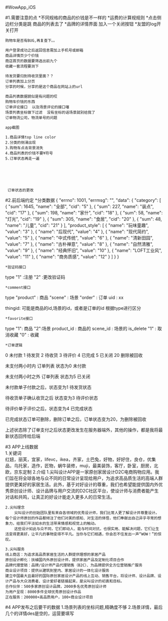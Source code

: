 #WowApp_iOS


#1.需要注意的点
	*不同规格的商品的价钱是不一样的
	*运费的计算规规则
	*点击侧边栏分类是跳 商品的列表去了
	*品牌的详情界面 加入一个关闭按钮
	*友盟的log开关打开
	
	购物车是否有BUG,再复查下。。
	
	用户登录成功之后返回信息需加上手机号或邮箱
	商品详情页少个价钱
	商店首页的数据要筛选出前九个
	收藏一套流程要测下
	
	待发货要归到待收货里面？？
	订单列表加上分页
	分享的时候，分享的是这个商品在网站上的url
	
	商品列表数据貌似是有问题的哎
	购物车价钱的东西
	订单评论接口  以及场景评论的接口噻
	场景列表坐标做下过滤  没有坐标的话场景就别给我了
	订单物流公司，物流单号的问题
	
	app截图

	1.商品详情top line color
	2.分类的侧滑出现
	3.购物车点击背景消失
	4.商品列表的价钱不要¥符号
	5.订单状态再走一遍






	 订单状态的更改

	 
	 

#2.前后端约定
	*分类数据
{
	  "errno": 1001,
	  "errmsg": "",
	  "data": {
	    "category": [
	      {
	        "sum": 1645,
	        "name": "全部",
	        "cid": "5"
	      },
	      {
	        "sum": 227,
	        "name": "装点",
	        "cid": "17"
	      },
	      {
	        "sum": 198,
	        "name": "家什",
	        "cid": "18"
	      },
	      {
	        "sum": 58,
	        "name": "灯光",
	        "cid": "19"
	      },
	      {
	        "sum": 305,
	        "name": "食居",
	        "cid": "20"
	      },
	      {
	        "sum": 48,
	        "name": "儿童",
	        "cid": "21"
	      }
	    ],
	    "product_style": [
	      {
	        "name": "玩味童趣",
	        "value": "3"
	      },
	      {
	        "name": "后现代",
	        "value": "4"
	      },
	      {
	        "name": "现代简约",
	        "value": "5"
	      },
	      {
	        "name": "中式传统",
	        "value": "6"
	      },
	      {
	        "name": "清新田园",
	        "value": "7"
	      },
	      {
	        "name": "古朴禅意",
	        "value": "8"
	      },
	      {
	        "name": "自然清雅",
	        "value": "9"
	      },
	      {
	        "name": "经典怀旧",
	        "value": "10"
	      },
	      {
	        "name": "LOFT工业风",
	        "value": "11"
	      },
	      {
	        "name": "商务质感",
	        "value": "12"
	      }
	    ]
	  }
	}
	
	*验证码接口
type
	"1" :注册
	"2" :更改验证码
		
	*comment接口
type 
  "product" : 商品
  "scene"   : 场景
  "order"   : 订单
uid : xx

thingid:  可能是商品的id,场景的id，或者是订单的id  根据type进行区分

	*favorite接口
type
	"1": 商品
	"2":场景
product_id : 商品的
scene_id   : 场景的
is_delete
	"1" : 取消收藏
	"0" : 收藏
	
	*订单逻辑
0  未付款
1  待发货
2  待收货
3  待评价
4  已完成
5  已关闭
20 删除被回收


未支付两小时内   订单列表 状态为0 未付款

未支付两小时之外 订单列表  状态为5 已关闭

未付款单子付款之后，状态变为1 待发货状态

待收货单子确认收货之后 状态变为3 待评价状态

待评价单子评价之后，状态变为4 已完成状态

已完成状态订单可删除，删除订单之后，订单状态变为20，为删除被回收

上述状态除了订单支付之后状态更改发生在服务器端外，其他的操作，都是我将最新状态回传给后端

#3 APP上线数据  
	1.关键词  
		红妞，丽芙，宜家，lifevc，ikea，齐家，土巴兔，好物，好好住，良仓，优集品，乌托家，造作，匠物，蜗牛装修，muji，最美装饰，客厅，卧室，厨房，北欧，京东定制
	2.介绍
		1.尖叫设计APP是一家原创家居设计D2C电商购物应用。我们旨在将全球各地与众不同的日常设计呈现给用户，为追求高品质生活的高端人群提供更美好的家居生活。此外，基于对好设计的尊重，我们也希望能提供国内外优秀原创设计师、设计品牌与用户交流的D2C社区平台，使设计师与消费者能产生对话和共鸣，让真正的好设计能走入更多人的日常生活。

	2.尖叫理念
		尖叫设计的创始团队里有来自各领域的优秀设计师，我们比常人更了解设计并尊重设计。每个设计师原创的作品都倾注了他们对美的感知、对生活的体悟，他们奉献出自己异乎寻常的想象力，给我们平淡如水的生活带来情感和视觉上的触动。
		这些设计如此与众不同，它们即动人、能与时间对抗，也很实用、能解决问题，它们让生活变得更美好，让平凡的事物变得不平凡。当你与它们相遇，你会忍不住发出一声“WOW！”的惊叹。

	3.尖叫服务
	线上商店：为追求高品质家居生活的人群提供理想的家居产品
	原创设计孵化：扶植国内外原创设计师，提供家居产品及定制化项目合作
	品牌代理营销：品牌/设计师产品代理销售（B2C）、为品牌提供全方位营销推广服务
	商业设计项目：提供从建筑到室内、家居设计的一体化设计服务
	建立中国最大且最好的国际原创家居设计产品的线上互动、销售平台，将设计师、设计品牌、设计产品与大众消费者、设计爱好者链接起来，是尖叫设计的初衷和目标。
	合作伙伴：500多家原创设计品牌，2000多名优秀原创设计师
	为用户呈现：8000多件全球优秀原创设计作品
	正在服务：200000+高品质用户，100+商业设计项目
#4 APP发布之后要干的数据
	1.场景列表的坐标问题,精确度不够
	2.场景详情，最后几个的详情des是空的，运营要填写
	

